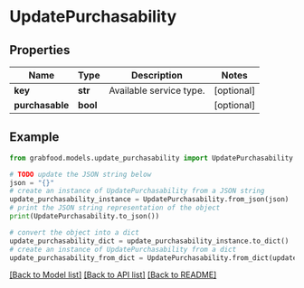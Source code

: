 # UpdatePurchasability


## Properties

Name | Type | Description | Notes
------------ | ------------- | ------------- | -------------
**key** | **str** | Available service type. | [optional] 
**purchasable** | **bool** |  | [optional] 

## Example

```python
from grabfood.models.update_purchasability import UpdatePurchasability

# TODO update the JSON string below
json = "{}"
# create an instance of UpdatePurchasability from a JSON string
update_purchasability_instance = UpdatePurchasability.from_json(json)
# print the JSON string representation of the object
print(UpdatePurchasability.to_json())

# convert the object into a dict
update_purchasability_dict = update_purchasability_instance.to_dict()
# create an instance of UpdatePurchasability from a dict
update_purchasability_from_dict = UpdatePurchasability.from_dict(update_purchasability_dict)
```
[[Back to Model list]](../README.md#documentation-for-models) [[Back to API list]](../README.md#documentation-for-api-endpoints) [[Back to README]](../README.md)


